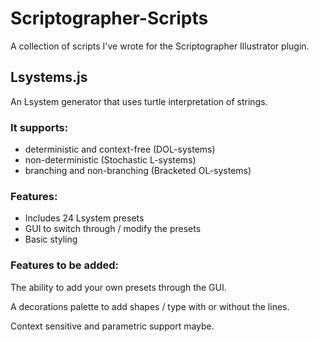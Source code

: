 # Scriptographer-Scripts

A collection of scripts I've wrote for the Scriptographer Illustrator plugin.


## Lsystems.js
An Lsystem generator that uses turtle interpretation of strings. 

### It supports: 

* deterministic and context-free (DOL-systems)
* non-deterministic (Stochastic L-systems)
* branching and non-branching (Bracketed OL-systems)

### Features:

* Includes 24 Lsystem presets
* GUI to switch through / modify the presets
* Basic styling

### Features to be added:

The ability to add your own presets through the GUI.

A decorations palette to add shapes / type with or without the lines.

Context sensitive and parametric support maybe.
